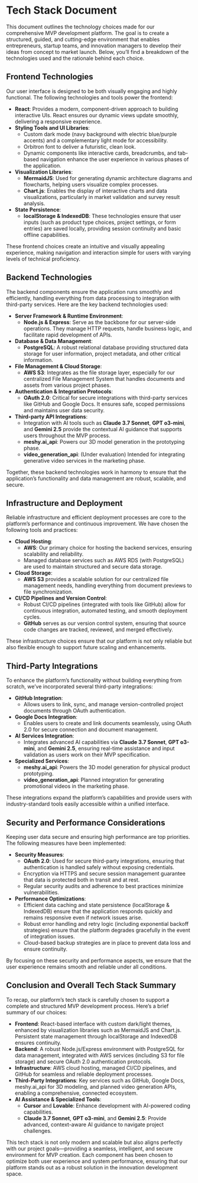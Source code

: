 # Tech Stack Document

This document outlines the technology choices made for our comprehensive MVP development platform. The goal is to create a structured, guided, and cutting-edge environment that enables entrepreneurs, startup teams, and innovation managers to develop their ideas from concept to market launch. Below, you’ll find a breakdown of the technologies used and the rationale behind each choice.

## Frontend Technologies

Our user interface is designed to be both visually engaging and highly functional. The following technologies and tools power the frontend:

- **React**: Provides a modern, component-driven approach to building interactive UIs. React ensures our dynamic views update smoothly, delivering a responsive experience.
- **Styling Tools and UI Libraries**:
  - Custom dark mode (navy background with electric blue/purple accents) and a complementary light mode for accessibility.
  - Orbitron font to deliver a futuristic, clean look.
  - Dynamic components like interactive cards, breadcrumbs, and tab-based navigation enhance the user experience in various phases of the application.
- **Visualization Libraries**:
  - **MermaidJS**: Used for generating dynamic architecture diagrams and flowcharts, helping users visualize complex processes.
  - **Chart.js**: Enables the display of interactive charts and data visualizations, particularly in market validation and survey result analysis.
- **State Persistence**:
  - **localStorage & IndexedDB**: These technologies ensure that user inputs (such as product type choices, project settings, or form entries) are saved locally, providing session continuity and basic offline capabilities.

These frontend choices create an intuitive and visually appealing experience, making navigation and interaction simple for users with varying levels of technical proficiency.

## Backend Technologies

The backend components ensure the application runs smoothly and efficiently, handling everything from data processing to integration with third-party services. Here are the key backend technologies used:

- **Server Framework & Runtime Environment**:
  - **Node.js & Express**: Serve as the backbone for our server-side operations. They manage HTTP requests, handle business logic, and facilitate rapid development of APIs.
- **Database & Data Management**:
  - **PostgreSQL**: A robust relational database providing structured data storage for user information, project metadata, and other critical information.
- **File Management & Cloud Storage**:
  - **AWS S3**: Integrates as the file storage layer, especially for our centralized File Management System that handles documents and assets from various project phases.
- **Authentication & Integration Protocols**:
  - **OAuth 2.0**: Critical for secure integrations with third-party services like GitHub and Google Docs. It ensures safe, scoped permissions and maintains user data security.
- **Third-party API Integrations**:
  - Integration with AI tools such as **Claude 3.7 Sonnet**, **GPT o3-mini**, and **Gemini 2.5** provide the contextual AI guidance that supports users throughout the MVP process.
  - **meshy.ai_api**: Powers our 3D model generation in the prototyping phase.
  - **video_generation_api**: (Under evaluation) Intended for integrating generative video services in the marketing phase.

Together, these backend technologies work in harmony to ensure that the application’s functionality and data management are robust, scalable, and secure.

## Infrastructure and Deployment

Reliable infrastructure and efficient deployment processes are core to the platform’s performance and continuous improvement. We have chosen the following tools and practices:

- **Cloud Hosting**:
  - **AWS**: Our primary choice for hosting the backend services, ensuring scalability and reliability.
  - Managed database services such as AWS RDS (with PostgreSQL) are used to maintain structured and secure data storage.
- **Cloud Storage**:
  - **AWS S3** provides a scalable solution for our centralized file management needs, handling everything from document previews to file synchronization.
- **CI/CD Pipelines and Version Control**:
  - Robust CI/CD pipelines (integrated with tools like GitHub) allow for continuous integration, automated testing, and smooth deployment cycles.
  - **GitHub** serves as our version control system, ensuring that source code changes are tracked, reviewed, and merged effectively.

These infrastructure choices ensure that our platform is not only reliable but also flexible enough to support future scaling and enhancements.

## Third-Party Integrations

To enhance the platform’s functionality without building everything from scratch, we’ve incorporated several third-party integrations:

- **GitHub Integration**:
  - Allows users to link, sync, and manage version-controlled project documents through OAuth authentication.
- **Google Docs Integration**:
  - Enables users to create and link documents seamlessly, using OAuth 2.0 for secure connection and document management.
- **AI Services Integration**:
  - Integrates advanced AI capabilities via **Claude 3.7 Sonnet**, **GPT o3-mini**, and **Gemini 2.5**, ensuring real-time assistance and input validation as users work on their MVP specification.
- **Specialized Services**:
  - **meshy.ai_api**: Powers the 3D model generation for physical product prototyping.
  - **video_generation_api**: Planned integration for generating promotional videos in the marketing phase.

These integrations expand the platform’s capabilities and provide users with industry-standard tools easily accessible within a unified interface.

## Security and Performance Considerations

Keeping user data secure and ensuring high performance are top priorities. The following measures have been implemented:

- **Security Measures**:
  - **OAuth 2.0**: Used for secure third-party integrations, ensuring that authentication is handled safely without exposing credentials.
  - Encryption via HTTPS and secure session management guarantee that data is protected both in transit and at rest.
  - Regular security audits and adherence to best practices minimize vulnerabilities.
- **Performance Optimizations**:
  - Efficient data caching and state persistence (localStorage & IndexedDB) ensure that the application responds quickly and remains responsive even if network issues arise.
  - Robust error handling and retry logic (including exponential backoff strategies) ensure that the platform degrades gracefully in the event of integration issues.
  - Cloud-based backup strategies are in place to prevent data loss and ensure continuity.

By focusing on these security and performance aspects, we ensure that the user experience remains smooth and reliable under all conditions.

## Conclusion and Overall Tech Stack Summary

To recap, our platform’s tech stack is carefully chosen to support a complete and structured MVP development process. Here’s a brief summary of our choices:

- **Frontend**: React-based interface with custom dark/light themes, enhanced by visualization libraries such as MermaidJS and Chart.js. Persistent state management through localStorage and IndexedDB ensures continuity.
- **Backend**: A robust Node.js/Express environment with PostgreSQL for data management, integrated with AWS services (including S3 for file storage) and secure OAuth 2.0 authentication protocols.
- **Infrastructure**: AWS cloud hosting, managed CI/CD pipelines, and GitHub for seamless and reliable deployment processes.
- **Third-Party Integrations**: Key services such as GitHub, Google Docs, meshy.ai_api for 3D modeling, and planned video generation APIs, enabling a comprehensive, connected ecosystem.
- **AI Assistance & Specialized Tools**:
  - **Cursor** and **Lovable**: Enhance development with AI-powered coding capabilities.
  - **Claude 3.7 Sonnet**, **GPT o3-mini**, and **Gemini 2.5**: Provide advanced, context-aware AI guidance to navigate project challenges.

This tech stack is not only modern and scalable but also aligns perfectly with our project goals—providing a seamless, intelligent, and secure environment for MVP creation. Each component has been chosen to optimize both user experience and system performance, ensuring that our platform stands out as a robust solution in the innovation development space.